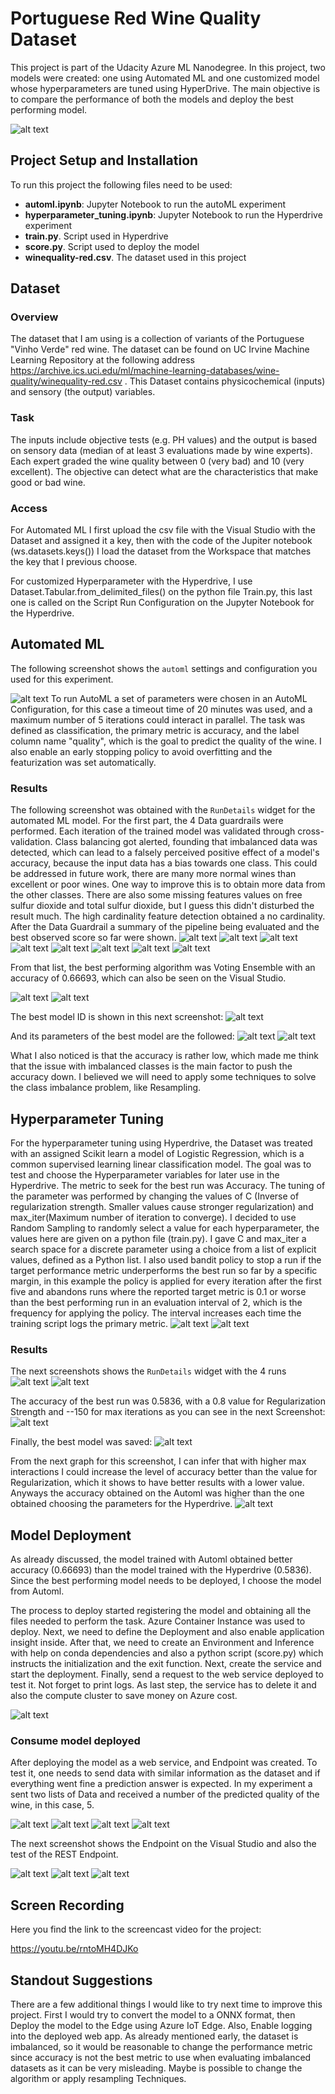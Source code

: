 # Portuguese Red Wine Quality Dataset

This project is part of the Udacity Azure ML Nanodegree. In this project, two models were created: one using Automated ML and one customized model whose hyperparameters are tuned using HyperDrive. The main objective is to compare the performance of both the models and deploy the best performing model.  

![alt text](https://github.com/Gabilopez1/Project-3-Capstone-/blob/master/Project%20Flowchart.png)

## Project Setup and Installation
To run this project the following files need to be used:
- **automl.ipynb**: Jupyter Notebook to run the autoML experiment
- **hyperparameter_tuning.ipynb**: Jupyter Notebook to run the Hyperdrive experiment
- **train.py**. Script used in Hyperdrive
- **score.py**. Script used to deploy the model
- **winequality-red.csv**. The dataset used in this project
## Dataset

### Overview
The dataset that I am using is a collection of variants of the Portuguese "Vinho Verde" red wine. The dataset can be found on UC Irvine Machine Learning Repository at the following address https://archive.ics.uci.edu/ml/machine-learning-databases/wine-quality/winequality-red.csv . This Dataset contains physicochemical (inputs) and sensory (the output) variables.

### Task
The inputs include objective tests (e.g. PH values) and the output is based on sensory data (median of at least 3 evaluations made by wine experts). Each expert graded the wine quality between 0 (very bad) and 10 (very excellent). The objective can detect what are the characteristics that make good or bad wine.

### Access

For  Automated ML  I first upload the csv file with the Visual Studio with the Dataset and assigned it a key, then with the code of the Jupiter notebook (ws.datasets.keys()) I  load the dataset from the Workspace that matches the key that I previous choose. 

For customized Hyperparameter with the Hyperdrive, I use Dataset.Tabular.from_delimited_files() on the python file Train.py, this last one is called on the Script Run Configuration on the Jupyter Notebook for the Hyperdrive.


## Automated ML

The following screenshot shows the `automl` settings and configuration you used for this experiment.

![alt text](https://github.com/Gabilopez1/Project-3-Capstone-/blob/master/automl%20setting%20version1.PNG)
To run AutoML a set of parameters were chosen in an AutoML Configuration, for this case a timeout time of 20 minutes was used, and a maximum number of 5 iterations could interact in parallel. The task was defined as classification, the primary metric is accuracy, and the label column name "quality", which is the goal to predict the quality of the wine. I also enable an early stopping policy to avoid overfitting and the featurization was set automatically. 

### Results

The following screenshot was obtained with the `RunDetails` widget  for the automated ML model. For the first part, the 4 Data guardrails were performed.  Each iteration of the trained model was validated through cross-validation. Class balancing got alerted, founding that imbalanced data was detected, which can lead to a falsely perceived positive effect of a model's accuracy, because the input data has a bias towards one class. This could be addressed in future work, there are many more normal wines than excellent or poor wines. One way to improve this is to obtain more data from the other classes.
There are also some missing features values on free sulfur dioxide and total sulfur dioxide, but I guess this didn't disturbed the result much.  The high cardinality feature detection obtained a no cardinality. After the Data Guardrail a summary of the pipeline being evaluated and the best observed score so far were shown.
![alt text](https://github.com/Gabilopez1/Project-3-Capstone-/blob/master/widgetautoml1.PNG)
![alt text](https://github.com/Gabilopez1/Project-3-Capstone-/blob/master/widgetautoml2.PNG)
![alt text](https://github.com/Gabilopez1/Project-3-Capstone-/blob/master/widgetautoml3.PNG)
![alt text](https://github.com/Gabilopez1/Project-3-Capstone-/blob/master/widgetautoml4.PNG)
![alt text](https://github.com/Gabilopez1/Project-3-Capstone-/blob/master/widgetautoml5.PNG)
![alt text](https://github.com/Gabilopez1/Project-3-Capstone-/blob/master/widgetautoml6.PNG)
![alt text](https://github.com/Gabilopez1/Project-3-Capstone-/blob/master/widgetautoml7.PNG)
![alt text](https://github.com/Gabilopez1/Project-3-Capstone-/blob/master/widgetautoml8.PNG)

From that list, the best performing algorithm was Voting Ensemble with an accuracy of 0.66693, which can also be seen on the Visual Studio.

![alt text](https://github.com/Gabilopez1/Project-3-Capstone-/blob/master/widgetaccuracyautoml.PNG)
![alt text](https://github.com/Gabilopez1/Project-3-Capstone-/blob/master/azure%20learning%20studio%20best%20model.PNG)

The best model ID is shown in this next screenshot:
![alt text](https://github.com/Gabilopez1/Project-3-Capstone-/blob/master/modelidbest.PNG)

And its parameters of the best model are the followed:
![alt text](https://github.com/Gabilopez1/Project-3-Capstone-/blob/master/fittedmodel%20automl1.PNG)
![alt text](https://github.com/Gabilopez1/Project-3-Capstone-/blob/master/fittedmodel%20automl2.PNG)

What I also noticed is that the accuracy is rather low, which made me think that the issue with imbalanced classes is the main factor to push the accuracy down. I believed we will need to apply some techniques to solve the class imbalance problem, like Resampling.

## Hyperparameter Tuning
For the hyperparameter tuning using Hyperdrive, the Dataset was treated with an assigned Scikit learn a model of Logistic Regression, which is a  common supervised learning linear classification model. The goal was to test and choose the Hyperparameter variables for later use in the Hyperdrive. The metric to seek for the best run was Accuracy.
The tuning of the parameter was performed by changing the values of C (Inverse of regularization strength. Smaller values cause stronger regularization) and max_iter(Maximum number of iteration to converge). I decided to use Random Sampling to randomly select a value for each hyperparameter, the values here are given on a python file (train.py). I gave C and max_iter a search space for a discrete parameter using a choice from a list of explicit values, defined as a Python list. I also used bandit policy to stop a run if the target performance metric underperforms the best run so far by a specific margin, in this example the policy is applied for every iteration after the first five and abandons runs where the reported target metric is 0.1 or worse than the best performing run in an evaluation interval of 2, which is the frequency for applying the policy. The interval increases each time the training script logs the primary metric.
![alt text](https://github.com/Gabilopez1/Project-3-Capstone-/blob/master/hyperdriveconfig1.PNG)
![alt text](https://github.com/Gabilopez1/Project-3-Capstone-/blob/master/hyperdriveconfig2.PNG)


### Results
The next screenshots shows the `RunDetails` widget with the 4 runs
![alt text](https://github.com/Gabilopez1/Project-3-Capstone-/blob/master/hyperdrivecomplete.PNG)
![alt text](https://github.com/Gabilopez1/Project-3-Capstone-/blob/master/bestrunwidgetaccuracy.PNG)


The accuracy of the best run was 0.5836, with a 0.8 value for Regularization Strength and --150 for max iterations as you can see in the next Screenshot:
![alt text](https://github.com/Gabilopez1/Project-3-Capstone-/blob/master/hyperbestrun.PNG)


Finally, the best model was saved:
![alt text](https://github.com/Gabilopez1/Project-3-Capstone-/blob/master/hyperbestrun.PNG)

From the next graph for this screenshot, I can infer that with higher max interactions I could increase the level of accuracy better than the value for Regularization, which it shows to have better results with a lower value. Anyways the accuracy obtained on the Automl was higher than the one obtained choosing the parameters for the Hyperdrive.
![alt text](https://github.com/Gabilopez1/Project-3-Capstone-/blob/master/graphhyper.PNG)

## Model Deployment

As already discussed, the model trained with Automl obtained better accuracy (0.66693) than the model trained with the Hyperdrive (0.5836). Since the best performing model needs to be deployed, I choose the model from Automl.

The process to deploy started registering the model and obtaining all the files needed to perform the task. Azure Container Instance was used to deploy. Next, we need to define the Deployment and also enable application insight inside.  After that, we need to create an Environment and Inference with help on conda dependencies and also a python script (score.py) which instructs the initialization and the exit function. Next, create the service and start the deployment.  Finally, send a request to the web service deployed to test it. Not forget to print logs. As last step, the service has to delete it and also the compute cluster to save money on Azure cost.

![alt text](https://github.com/Gabilopez1/Project-3-Capstone-/blob/master/Deploydefine.PNG)

### Consume model deployed

After deploying the model as a web service, and Endpoint was created. To test it, one needs to send data with similar information as the dataset and if everything went fine a prediction answer is expected. In my experiment a sent two lists of Data and received a number of the predicted quality of the wine, in this case, 5.

![alt text](https://github.com/Gabilopez1/Project-3-Capstone-/blob/master/sendresponsemlx1.PNG)
![alt text](https://github.com/Gabilopez1/Project-3-Capstone-/blob/master/sendresponsemlx2.PNG)
![alt text](https://github.com/Gabilopez1/Project-3-Capstone-/blob/master/sendresponsemlx3.PNG)
![alt text](https://github.com/Gabilopez1/Project-3-Capstone-/blob/master/Statusresponse.PNG)

The next screenshot shows the Endpoint on the Visual Studio and also the test of the REST Endpoint.

![alt text](https://github.com/Gabilopez1/Project-3-Capstone-/blob/master/endpointlaunch.PNG)
![alt text](https://github.com/Gabilopez1/Project-3-Capstone-/blob/master/endpointdemo-deploy.PNG)
![alt text](https://github.com/Gabilopez1/Project-3-Capstone-/blob/master/consumeendpoint.PNG)


## Screen Recording

Here you find the link to the screencast video for the project:

https://youtu.be/rntoMH4DJKo


## Standout Suggestions
There are a few additional things I would like to try next time to improve this project. First I would try to convert the model to a ONNX format, then Deploy the model to the Edge using Azure IoT Edge. Also, Enable logging into the deployed web app.  As already mentioned early, the dataset is imbalanced, so it would be reasonable to change the performance metric since accuracy is not the best metric to use when evaluating imbalanced datasets as it can be very misleading. Maybe is possible to change the algorithm or apply resampling Techniques.  
